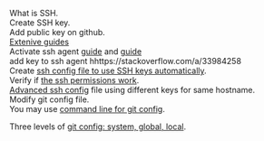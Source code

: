 What is SSH.  
Create SSH key.  
Add public key on github.  
[Extenive guides](https://stackoverflow.com/questions/2643502/git-how-to-solve-permission-denied-publickey-error-when-using-git)  
Activate ssh agent [guide](https://stackoverflow.com/a/33984258)  and [guide](https://stackoverflow.com/a/17848593)  
add key to ssh agent hhttps://stackoverflow.com/a/33984258  
Create [ssh config file to use SSH keys automatically](https://serverfault.com/a/262633).  
Verify if [the ssh permissions work](https://superuser.com/a/232406).  
[Advanced ssh config](https://superuser.com/a/1519694) file using different keys for same hostname.  
Modify git config file.  
You may use [command line for git config](https://superuser.com/a/912281).  

Three levels of [git config: system, global, local](https://stackoverflow.com/a/16682441).  
